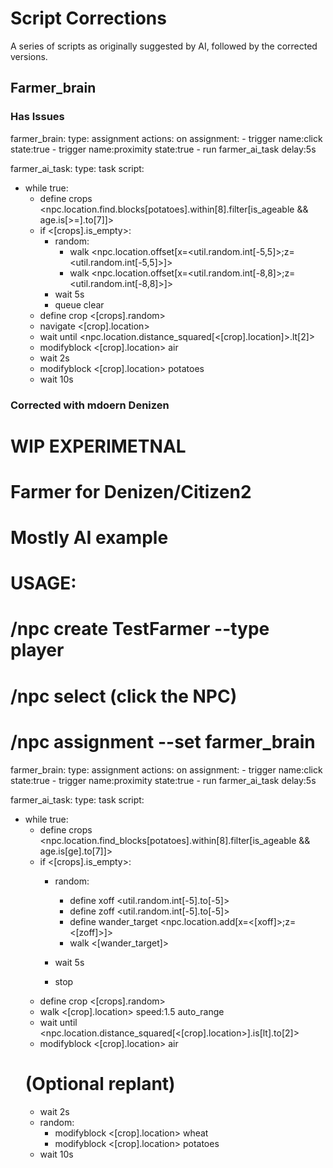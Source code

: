 # Script Corrections


A series of scripts as originally suggested by AI, followed by the corrected versions.


## Farmer_brain

### Has Issues

farmer_brain:
  type: assignment
  actions:
    on assignment:
    - trigger name:click state:true
    - trigger name:proximity state:true
    - run farmer_ai_task delay:5s

farmer_ai_task:
  type: task
  script:
  - while true:
    - define crops <npc.location.find.blocks[potatoes].within[8].filter[is_ageable && age.is[>=].to[7]]>
    - if <[crops].is_empty>:
      - random:
        - walk <npc.location.offset[x=<util.random.int[-5,5]>;z=<util.random.int[-5,5]>]>
        - walk <npc.location.offset[x=<util.random.int[-8,8]>;z=<util.random.int[-8,8]>]>
      - wait 5s
      - queue clear
    - define crop <[crops].random>
    - navigate <[crop].location>
    - wait until <npc.location.distance_squared[<[crop].location]>.lt[2]>
    - modifyblock <[crop].location> air
    - wait 2s
    - modifyblock <[crop].location> potatoes
    - wait 10s

### Corrected with mdoern Denizen

# WIP EXPERIMETNAL

# Farmer for Denizen/Citizen2
# Mostly AI example

# USAGE:
#  /npc create TestFarmer --type player
#  /npc select (click the NPC)
#  /npc assignment --set farmer_brain


farmer_brain:
  type: assignment
  actions:
    on assignment:
    - trigger name:click state:true
    - trigger name:proximity state:true
    - run farmer_ai_task delay:5s

farmer_ai_task:
  type: task
  script:
  - while true:
    - define crops <npc.location.find_blocks[potatoes].within[8].filter[is_ageable && age.is[ge].to[7]]>
    - if <[crops].is_empty>:
      - random:
        - define xoff <util.random.int[-5].to[-5]>
        - define zoff <util.random.int[-5].to[-5]>
        - define wander_target <npc.location.add[x=<[xoff]>;z=<[zoff]>]>
        - walk <[wander_target]>

      - wait 5s
      - stop
    - define crop <[crops].random>
    - walk <npc> <[crop].location> speed:1.5 auto_range
    - wait until <npc.location.distance_squared[<[crop].location>].is[lt].to[2]>
    - modifyblock <[crop].location> air
    # (Optional replant)
    - wait 2s
    - random:
      - modifyblock <[crop].location> wheat
      - modifyblock <[crop].location> potatoes
    - wait 10s
